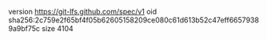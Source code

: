 version https://git-lfs.github.com/spec/v1
oid sha256:2c759e2f65bf4f05b62605158209ce080c61d613b52c47eff66579389a9bf75c
size 4104
